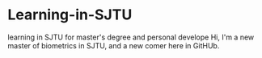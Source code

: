 # Learning-in-SJTU
learning in SJTU for master's degree and personal develope
Hi, I'm a new master of biometrics in SJTU, and a new comer here in GitHUb.
